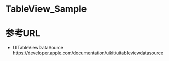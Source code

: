# TableView_Sample

# 参考URL

- UITableViewDataSource
https://developer.apple.com/documentation/uikit/uitableviewdatasource

